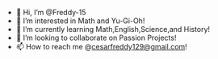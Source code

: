 - 👋 Hi, I’m @Freddy-15
- 👀 I’m interested in Math and Yu-Gi-Oh!
- 🌱 I’m currently learning Math,English,Science,and History!
- 💞️ I’m looking to collaborate on Passion Projects!
- 📫 How to reach me @cesarfreddy129@gmail.com!

<!---
Freddy-15/Freddy-15 is a ✨ special ✨ repository because its `README.md` (this file) appears on your GitHub profile.
You can click the Preview link to take a look at your changes.
--->
